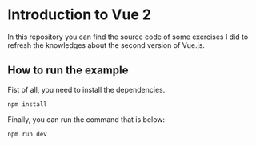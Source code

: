 # Introduction to Vue 2


In this repository you can find the source code of some exercises I did 
to refresh the knowledges about the second version of Vue.js.


## How to run the example

Fist of all, you need to install the dependencies.

```sh
npm install
```

Finally, you can run the command that is below:

```sh
npm run dev
```
